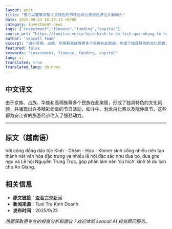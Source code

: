 ```yaml
---
layout: post
title: "安江以富有浓郁人文特色的节庆活动为旅游经济注入新动力"
date: 2025-09-23 16:22:13 +0700
category: investment-news
tags: ["investment","finance","funding","capital"]
source_url: "https://tuoitre.vn/cu-hich-kinh-te-du-lich-qua-nhung-le-hoi-mang-dam-ban-sac-van-hoa-con-nguoi-o-an-giang-20250923111455207.htm"
author: "seacall Team"
excerpt: "由于京族、占族、华族和高棉族等多个民族在此聚居，形成了独具特色的文化风貌，并涌现出许多精彩纷呈的节日活动，如斗牛、划龙舟比赛以及阮仲直节，这些都为安江省的旅游经济注入了强劲动力。..."
featured: false
keywords: "investment, finance, funding, capital"
lang: vi
translated: true
translated_lang: zh-Hans
---
```


## 中文译文

由于京族、占族、华族和高棉族等多个民族在此聚居，形成了独具特色的文化风貌，并涌现出许多精彩纷呈的节日活动，如斗牛、划龙舟比赛以及阮仲直节，这些都为安江省的旅游经济注入了强劲动力。

---

## 原文（越南语）

Với cộng đồng dân tộc Kinh - Chăm - Hoa - Khmer sinh sống nhiều nên tạo thành nét văn hóa đặc trưng và nhiều lễ hội đặc sắc như đua bò, đua ghe ngo và Lễ hội Nguyễn Trung Trực, góp phần làm nên ‘cú hích’ kinh tế du lịch cho An Giang.

## 相关信息

- **原文链接**：[查看完整新闻](https://tuoitre.vn/cu-hich-kinh-te-du-lich-qua-nhung-le-hoi-mang-dam-ban-sac-van-hoa-con-nguoi-o-an-giang-20250923111455207.htm)
- **新闻来源**：Tuoi Tre Kinh Doanh
- **发布时间**：2025/9/23

*想要获取更专业的投资分析和建议？欢迎体验 seacall AI 投资顾问服务。*